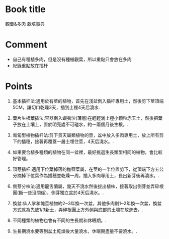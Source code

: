 Book title
======
觀葉&多肉 栽培事典

Comment
=======

- 自己有種植多肉，但是沒有種植觀葉，所以重點只會放在多肉
- 紀錄重點放在插杆


Points
======

1. 基本插杆法:適用於有莖的植物，首先在淺盆倒入插杆專用土，然後剪下莖頂端5CM，讓切口乾燥3天，插到土裡4天后澆水.

2. 葉片生根葉插法:容器倒入蝦夷沙(薄層)在輕輕灑上極小顆粒赤玉土，然後把葉子放在土壤上，置於明亮處不可碰水，約一兩個月後生根。.

3. 匍匐型植物插杆法:剪下景天屬類植物的莖，盆中放入多肉專用土，放上所有剪下的插穗，接著再覆蓋一層土埋住莖，4天后澆水。.

4. 如果要合植多種類的植物在同一盆裡，最好挑選生長類型相同的植物，會比較好管理。.

5. 頂芽插杆:適用下位葉掉落的枷藍菜屬，在莖的一半位置剪下，從頂端下方五公分摘掉下位葉作為插穗並乾燥一周，插入多肉專用土，長出新芽後再澆水。.

6. 側芽分株法:適用龍舌蘭屬，幾天不澆水然後拔出植株，接著取出側芽並弄碎根團(斷一些沒關係)，側芽獨立盆於4天后澆水。.

7. 換盆:仙人掌和塊莖植物約2~3年換一次盆，其他多肉則1~2年換一次盆，換盆方式就為先放1/3新土，弄碎根團上方外側與底部的土壤在放進去。.

8. 不同種類的植物也會有不同的生長期和休眠期。.

9. 生長期澆水要等到盆土乾燥後大量澆水，休眠期盡量不要澆水。.



